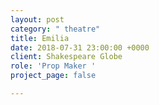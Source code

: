 ```yaml
---
layout: post
category: " theatre"
title: Emilia
date: 2018-07-31 23:00:00 +0000
client: Shakespeare Globe
role: 'Prop Maker '
project_page: false

---
```


